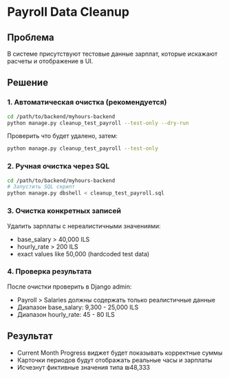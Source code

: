 # Payroll Data Cleanup

## Проблема
В системе присутствуют тестовые данные зарплат, которые искажают расчеты и отображение в UI.

## Решение

### 1. Автоматическая очистка (рекомендуется)
```bash
cd /path/to/backend/myhours-backend
python manage.py cleanup_test_payroll --test-only --dry-run
```

Проверить что будет удалено, затем:
```bash
python manage.py cleanup_test_payroll --test-only
```

### 2. Ручная очистка через SQL
```bash
cd /path/to/backend/myhours-backend
# Запустить SQL скрипт
python manage.py dbshell < cleanup_test_payroll.sql
```

### 3. Очистка конкретных записей
Удалить зарплаты с нереалистичными значениями:
- base_salary > 40,000 ILS
- hourly_rate > 200 ILS  
- exact values like 50,000 (hardcoded test data)

### 4. Проверка результата
После очистки проверить в Django admin:
- Payroll > Salaries должны содержать только реалистичные данные
- Диапазон base_salary: 9,300 - 25,000 ILS
- Диапазон hourly_rate: 45 - 80 ILS

## Результат
- Current Month Progress виджет будет показывать корректные суммы
- Карточки периодов будут отображать реальные часы и зарплаты
- Исчезнут фиктивные значения типа ₪48,333
